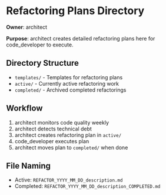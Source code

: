 # Refactoring Plans Directory

**Owner**: architect

**Purpose**: architect creates detailed refactoring plans here for code_developer to execute.

## Directory Structure

- `templates/` - Templates for refactoring plans
- `active/` - Currently active refactoring work
- `completed/` - Archived completed refactorings

## Workflow

1. architect monitors code quality weekly
2. architect detects technical debt
3. architect creates refactoring plan in `active/`
4. code_developer executes plan
5. architect moves plan to `completed/` when done

## File Naming

- Active: `REFACTOR_YYYY_MM_DD_description.md`
- Completed: `REFACTOR_YYYY_MM_DD_description_COMPLETED.md`
